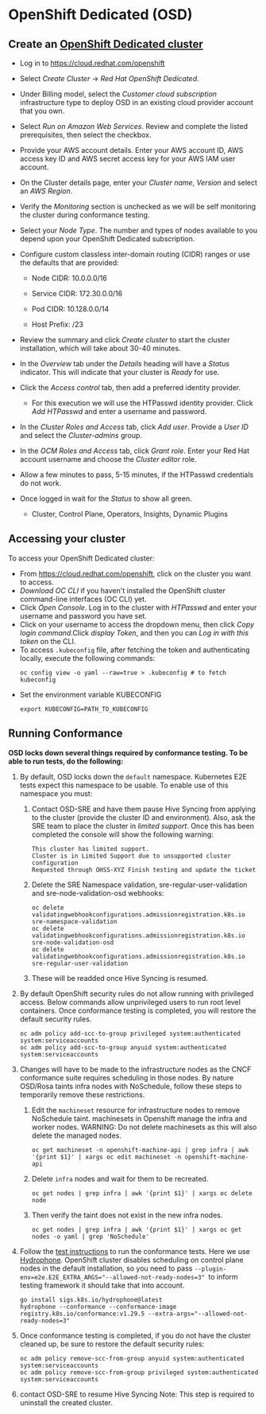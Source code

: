 # OpenShift Dedicated (OSD)

## Create an [OpenShift Dedicated cluster](https://docs.openshift.com/dedicated/4/getting_started/accessing-your-services.html)

* Log in to https://cloud.redhat.com/openshift
* Select *Create Cluster* -> *Red Hat OpenShift Dedicated*.
* Under Billing model, select the *Customer cloud subscription* infrastructure type to deploy OSD in an existing cloud provider account that you own.
* Select *Run on Amazon Web Services*. Review and complete the listed prerequisites, then select the checkbox.
* Provide your AWS account details. Enter your AWS account ID, AWS access key ID and AWS secret access key for your AWS IAM user account.
* On the Cluster details page, enter your *Cluster name*, *Version* and select an *AWS Region*.
* Verify the *Monitoring* section is unchecked as we will be self monitoring the cluster during conformance testing.
* Select your *Node Type*. The number and types of nodes available to you depend upon your OpenShift Dedicated subscription.
* Configure custom classless inter-domain routing (CIDR) ranges or use the defaults that are provided:

   * Node CIDR: 10.0.0.0/16

   * Service CIDR: 172.30.0.0/16

   * Pod CIDR: 10.128.0.0/14

   * Host Prefix: /23

* Review the summary and click *Create cluster* to start the cluster installation, which will take about 30-40 minutes.
* In the *Overview* tab under the *Details* heading will have a *Status* indicator. This will indicate that your cluster is *Ready* for use.
* Click the *Access control* tab, then add a preferred identity provider.
   * For this execution we will use the HTPasswd identity provider. Click *Add HTPasswd* and enter a username and password.
* In the *Cluster Roles and Access* tab, click *Add user*. Provide a *User ID* and select the *Cluster-admins* group.
* In the *OCM Roles and Access* tab, click *Grant role*. Enter your Red Hat account username and choose the *Cluster editor* role.
* Allow a few minutes to pass, 5-15 minutes, if the HTPasswd credentials do not work.
* Once logged in wait for the *Status* to show all green.
   * Cluster, Control Plane, Operators, Insights, Dynamic Plugins


## Accessing your cluster

To access your OpenShift Dedicated cluster:

* From https://cloud.redhat.com/openshift, click on the cluster you want to access.
* *Download OC CLI* if you haven't installed the OpenShift cluster command-line interfaces (OC CLI) yet.
* Click *Open Console*. Log in to the cluster with *HTPasswd* and enter your username and password you have set.
* Click on your username to access the dropdown menu, then click *Copy login command*.Click *display Token*, and then you can *Log in with this token* on the CLI.
* To access `.kubeconfig` file, after fetching the token and authenticating locally, execute the following commands:
   ```
   oc config view -o yaml --raw=true > .kubeconfig # to fetch kubeconfig
   ```
* Set the environment variable KUBECONFIG
    ```
    export KUBECONFIG=PATH_TO_KUBECONFIG
    ```

## Running Conformance

**OSD locks down several things required by conformance testing. To be able to run tests, do the following:**

1. By default, OSD locks down the `default` namespace. Kubernetes E2E tests expect this namespace to be usable. To enable use of this
   namespace you must:
   1. Contact OSD-SRE and have them pause Hive Syncing from applying to the cluster (provide the cluster ID and environment). Also, ask the SRE team to place the cluster in *limited support*.
      Once this has been completed the console will show the following warning:
         ```
         This cluster has limited support.
         Cluster is in Limited Support due to unsupported cluster configuration
         Requested through OHSS-XYZ Finish testing and update the ticket
         ```
   2. Delete the SRE Namespace validation, sre-regular-user-validation and  sre-node-validation-osd webhooks:
         ```
         oc delete validatingwebhookconfigurations.admissionregistration.k8s.io sre-namespace-validation
         oc delete validatingwebhookconfigurations.admissionregistration.k8s.io sre-node-validation-osd
         oc delete validatingwebhookconfigurations.admissionregistration.k8s.io sre-regular-user-validation
         ```
   3. These will be readded once Hive Syncing is resumed.

2. By default OpenShift security rules do not allow running with privileged access.
   Below commands allow unprivileged users to run root level containers.
   Once conformance testing is completed, you will restore the default security rules.
      ```
      oc adm policy add-scc-to-group privileged system:authenticated system:serviceaccounts
      oc adm policy add-scc-to-group anyuid system:authenticated system:serviceaccounts
      ```

3. Changes will have to be made to the infrastructure nodes as the CNCF conformance suite requires scheduling in those nodes.
   By nature OSD/Rosa taints infra nodes with NoSchedule, follow these steps to temporarily remove these restrictions.
   1. Edit the `machineset` resource for infrastructure nodes to remove NoSchedule taint.
   machinesets in Openshift manage the infra and worker nodes.
   WARNING: Do not delete machinesets as this will also delete the managed nodes.
      ```
      oc get machineset -n openshift-machine-api | grep infra | awk '{print $1}' | xargs oc edit machineset -n openshift-machine-api
      ```
   2. Delete `infra` nodes and wait for them to be recreated.
      ```
      oc get nodes | grep infra | awk '{print $1}' | xargs oc delete node
      ```
   3. Then verify the taint does not exist in the new infra nodes.
      ```
      oc get nodes | grep infra | awk '{print $1}' | xargs oc get nodes -o yaml | grep 'NoSchedule'
      ```

4. Follow the [test instructions](https://github.com/cncf/k8s-conformance/blob/master/instructions.md#running)
   to run the conformance tests. Here we use [Hydrophone](https://github.com/kubernetes-sigs/hydrophone).
   OpenShift cluster disables scheduling on control plane nodes in the default installation, so you need to pass `--plugin-env=e2e.E2E_EXTRA_ARGS="--allowed-not-ready-nodes=3" `to inform testing framework it should take that into account.
      ```
      go install sigs.k8s.io/hydrophone@latest
      hydrophone --conformance --conformance-image registry.k8s.io/conformance:v1.29.5 --extra-args="--allowed-not-ready-nodes=3"
      ```

5. Once conformance testing is completed, if you do not have the cluster cleaned up, be sure to restore the default security rules:
      ```
      oc adm policy remove-scc-from-group anyuid system:authenticated system:serviceaccounts
      oc adm policy remove-scc-from-group privileged system:authenticated system:serviceaccounts
      ```

6. contact OSD-SRE to resume Hive Syncing
   Note: This step is required to uninstall the created cluster.